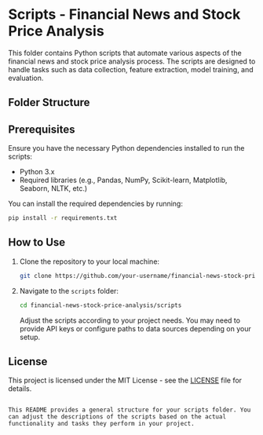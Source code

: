 # Scripts - Financial News and Stock Price Analysis

This folder contains Python scripts that automate various aspects of the financial news and stock price analysis process. The scripts are designed to handle tasks such as data collection, feature extraction, model training, and evaluation.

## Folder Structure


## Prerequisites

Ensure you have the necessary Python dependencies installed to run the scripts:

- Python 3.x
- Required libraries (e.g., Pandas, NumPy, Scikit-learn, Matplotlib, Seaborn, NLTK, etc.)

You can install the required dependencies by running:

```bash
pip install -r requirements.txt
```

## How to Use

1. Clone the repository to your local machine:
   ```bash
   git clone https://github.com/your-username/financial-news-stock-price-analysis.git
   ```
2. Navigate to the `scripts` folder:
   ```bash
   cd financial-news-stock-price-analysis/scripts
   ```

   Adjust the scripts according to your project needs. You may need to provide API keys or configure paths to data sources depending on your setup.

## License

This project is licensed under the MIT License - see the [LICENSE](../LICENSE) file for details.
```

This README provides a general structure for your scripts folder. You can adjust the descriptions of the scripts based on the actual functionality and tasks they perform in your project.
